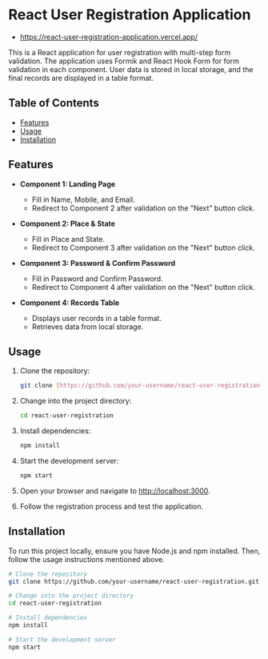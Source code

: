 

# React User Registration Application

- https://react-user-registration-application.vercel.app/

This is a React application for user registration with multi-step form validation. The application uses Formik and React Hook Form for form validation in each component. User data is stored in local storage, and the final records are displayed in a table format.

## Table of Contents
- [Features](#features)
- [Usage](#usage)
- [Installation](#installation)



## Features

- **Component 1: Landing Page**
  - Fill in Name, Mobile, and Email.
  - Redirect to Component 2 after validation on the "Next" button click.

- **Component 2: Place & State**
  - Fill in Place and State.
  - Redirect to Component 3 after validation on the "Next" button click.

- **Component 3: Password & Confirm Password**
  - Fill in Password and Confirm Password.
  - Redirect to Component 4 after validation on the "Next" button click.

- **Component 4: Records Table**
  - Displays user records in a table format.
  - Retrieves data from local storage.
  
## Usage

1. Clone the repository:
   ```bash
   git clone [https://github.com/your-username/react-user-registration.git](https://github.com/IshwarSinghBhandari/React-User-Registration-Application/tree/main)
   ```

2. Change into the project directory:
   ```bash
   cd react-user-registration
   ```

3. Install dependencies:
   ```bash
   npm install
   ```

4. Start the development server:
   ```bash
   npm start
   ```

5. Open your browser and navigate to [http://localhost:3000](http://localhost:3000).

6. Follow the registration process and test the application.

## Installation

To run this project locally, ensure you have Node.js and npm installed. Then, follow the usage instructions mentioned above.

```bash
# Clone the repository
git clone https://github.com/your-username/react-user-registration.git

# Change into the project directory
cd react-user-registration

# Install dependencies
npm install

# Start the development server
npm start
```




